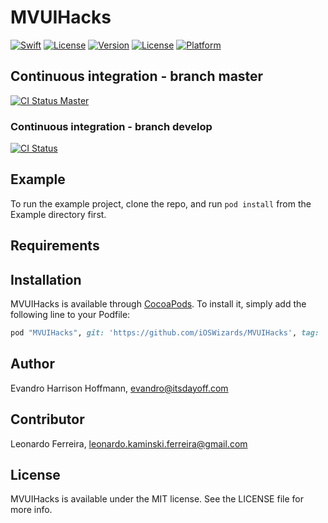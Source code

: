 # MVUIHacks

<a href="https://swift.org"><img src="https://img.shields.io/badge/Swift-3.0-orange.svg?style=flat" alt="Swift" /></a>
<a href="https://tldrlegal.com/license/mit-license"><img src="https://img.shields.io/badge/License-MIT-blue.svg?style=flat" alt="License" /></a>
[![Version](https://img.shields.io/cocoapods/v/MVUIHacks.svg?style=flat)](http://cocoapods.org/pods/MVUIHacks)
[![License](https://img.shields.io/cocoapods/l/MVUIHacks.svg?style=flat)](http://cocoapods.org/pods/MVUIHacks)
[![Platform](https://img.shields.io/cocoapods/p/MVUIHacks.svg?style=flat)](http://cocoapods.org/pods/MVUIHacks)
## Continuous integration - branch master
[![CI Status Master](https://travis-ci.org/iOSWizards/MVUIHacks.svg?branch=master)](https://travis-ci.org/iOSWizards/AwesomeData)
### Continuous integration - branch develop
[![CI Status](https://travis-ci.org/iOSWizards/MVUIHacks.svg?branch=0.1.9)](https://travis-ci.org/iOSWizards/AwesomeData)

## Example

To run the example project, clone the repo, and run `pod install` from the Example directory first.

## Requirements

## Installation

MVUIHacks is available through [CocoaPods](http://cocoapods.org). To install
it, simply add the following line to your Podfile:

```ruby
pod "MVUIHacks", git: 'https://github.com/iOSWizards/MVUIHacks', tag: '0.2.2'
```

## Author

Evandro Harrison Hoffmann, evandro@itsdayoff.com

## Contributor

Leonardo Ferreira, leonardo.kaminski.ferreira@gmail.com

## License

MVUIHacks is available under the MIT license. See the LICENSE file for more info.
